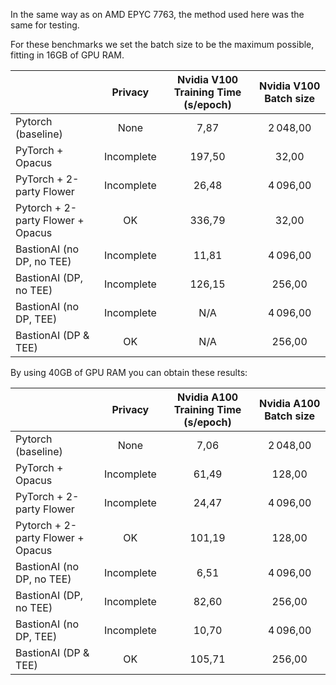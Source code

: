 
In the same way as on AMD EPYC 7763, the method used here was the same for testing.

For these benchmarks we set the batch size to be the maximum possible, fitting in 16GB of GPU RAM. 


|                                   |  Privacy   | Nvidia V100 Training Time (s/epoch) | Nvidia V100 Batch size |
| --------------------------------- | :--------: | :---------------------------------: | :--------------------: |
| Pytorch (baseline)                |    None    |                7,87                 |        2 048,00        |
| PyTorch + Opacus                  | Incomplete |               197,50                |         32,00          |
| PyTorch + 2-party Flower          | Incomplete |                26,48                |        4 096,00        |
| Pytorch + 2-party Flower + Opacus |     OK     |               336,79                |         32,00          |
| BastionAI (no DP, no TEE)         | Incomplete |                11,81                |        4 096,00        |
| BastionAI (DP, no TEE)            | Incomplete |               126,15                |         256,00         |
| BastionAI (no DP, TEE)            | Incomplete |                 N/A                 |        4 096,00        |
| BastionAI (DP & TEE)              |     OK     |                 N/A                 |         256,00         |

By using 40GB of GPU RAM you can obtain these results:

|                                   |  Privacy   | Nvidia A100 Training Time (s/epoch) | Nvidia A100 Batch size |
| --------------------------------- | :--------: | :---------------------------------: | :--------------------: |
| Pytorch (baseline)                |    None    |                7,06                 |        2 048,00        |
| PyTorch + Opacus                  | Incomplete |                61,49                |         128,00         |
| PyTorch + 2-party Flower          | Incomplete |                24,47                |        4 096,00        |
| Pytorch + 2-party Flower + Opacus |     OK     |               101,19                |         128,00         |
| BastionAI (no DP, no TEE)         | Incomplete |                6,51                 |        4 096,00        |
| BastionAI (DP, no TEE)            | Incomplete |                82,60                |         256,00         |
| BastionAI (no DP, TEE)            | Incomplete |                10,70                |        4 096,00        |
| BastionAI (DP & TEE)              |     OK     |               105,71                |         256,00         |